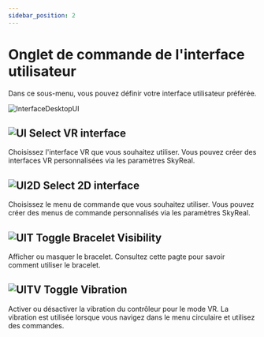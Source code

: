```yaml
---
sidebar_position: 2
---
```


# Onglet de commande de l'interface utilisateur

Dans ce sous-menu, vous pouvez définir votre interface utilisateur préférée.

![InterfaceDesktopUI](/img/manuel-vr-user/manip-pc/intDeskUI.png)

## ![UI](/img/manuel-vr-user/manip-pc/icons/ui.png) Select VR interface

Choisissez l'interface VR que vous souhaitez utiliser. Vous pouvez créer des interfaces VR personnalisées via les paramètres SkyReal.

## ![UI2D](/img/manuel-vr-user/manip-pc/icons/ui2D.png) Select 2D interface

Choisissez le menu de commande que vous souhaitez utiliser. Vous pouvez créer des menus de commande personnalisés via les paramètres SkyReal.

## ![UIT](/img/manuel-vr-user/manip-pc/icons/uiT.png) Toggle Bracelet Visibility

Afficher ou masquer le bracelet. Consultez cette pagte pour savoir comment utiliser le bracelet.

## ![UITV](/img/manuel-vr-user/manip-pc/icons/uiTV.png) Toggle Vibration

Activer ou désactiver la vibration du contrôleur pour le mode VR. La vibration est utilisée lorsque vous navigez dans le menu circulaire et utilisez des commandes.
